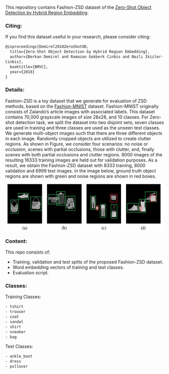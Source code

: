 This repository contains Fashion-ZSD dataset of the [Zero-Shot Object Detection by Hybrid Region Embedding](https://arxiv.org/pdf/1805.06157.pdf).

### Citing:

If you find this dataset useful in your research, please consider citing:
    
    @inproceedings{Demirel2018ZeroShotOD,
      title={Zero-Shot Object Detection by Hybrid Region Embedding},
      author={Berkan Demirel and Ramazan Gokberk Cinbis and Nazli Ikizler-Cinbis},
      booktitle={BMVC},
      year={2018}
    }


### Details:

Fashion-ZSD is a toy dataset that we generate for evaluation of ZSD methods, based on the [Fashion-MNIST](https://github.com/zalandoresearch/fashion-mnist) dataset. Fashion-MNIST originally consists of Zalando’s article images with associated labels. This dataset contains 70,000 grayscale images of size 28x28, and 10 classes. For Zero-shot detection task, we split the dataset into two disjoint sets; seven classes are used in training and three classes are used as the unseen test classes. We generate multi-object images such that there are three different objects in each image. Randomly cropped objects are utilized to create clutter regions. As shown in Figure, we consider four scenarios: no noise or occlusion, scenes with partial occlusions, those with clutter, and, finally scenes with both partial occlusions and clutter regions. 8000 images of the resulting 16333 training images are held out for validation purposes. As a result, we obtain the Fashion-ZSD dataset with 8333 training, 8000 validation and 6999 test images. In the image below, ground truth object regions are shown with green and noise regions are shown in red boxes.

<p align="center">
<img src="data.png" align="center" width="500px" height="150px"/>
</p>


### Content:
This repo consists of:
* Training, validation and test splits of the proposed Fashion-ZSD dataset.
* Word embedding vectors of training and test classes.
* Evaluation script.

### Classes:

Training Classes:

    - tshirt
    - trouser
    - coat
    - sandal
    - shirt
    - sneaker
    - bag

Test Classes:

    - ankle_boot
    - dress
    - pullover
